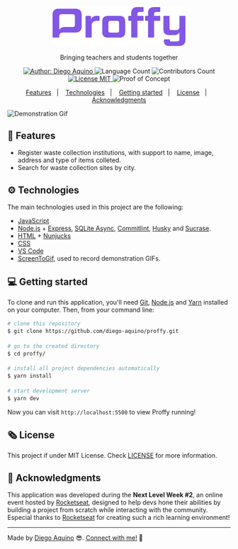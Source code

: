 <p align="center">
    <img alt="Proffy" src="./.github/docs-logo.png" width="300px">
</p>

<p align="center">Bringing teachers and students together</p>

<p align="center">
    <a href="https://github.com/diego-aquino">
        <img alt="Author: Diego Aquino" src="https://img.shields.io/badge/author-Diego%20Aquino-04D361">
    </a>
    <img alt="Language Count" src="https://img.shields.io/github/languages/count/diego-aquino/proffy.svg?color=04D361">
    <a>
        <img alt="Contributors Count" src="https://img.shields.io/github/contributors/diego-aquino/proffy?color=04D361">
    </a>
    <a href="./LICENSE">
        <img alt="License MIT" src="https://img.shields.io/badge/license-MIT-04D361">
    </a>
    <img alt="Proof of Concept" src="https://img.shields.io/badge/-Proof%20of%20Concept-04D361">
</p>

<p align="center">
    <a href="#rocket-features">Features</a>&nbsp;&nbsp;&nbsp;|&nbsp;&nbsp;&nbsp;
    <a href="#gear-technologies">Technologies</a>&nbsp;&nbsp;&nbsp;|&nbsp;&nbsp;&nbsp;
    <a href="#computer-getting-started">Getting started</a>&nbsp;&nbsp;&nbsp;|&nbsp;&nbsp;&nbsp;
    <a href="#newspaper_roll-license">License</a>&nbsp;&nbsp;&nbsp;|&nbsp;&nbsp;&nbsp;
    <a href="#handshake-acknowledgments">Acknowledgments</a>
</p>

<img alt="Demonstration Gif" src=".github/demo.gif">

## :rocket: Features

- Register waste collection institutions, with support to name, image, address and type of items colleted.
- Search for waste collection sites by city.

## :gear: Technologies

The main technologies used in this project are the following:

- [JavaScript](https://developer.mozilla.org/en-US/docs/Web/JavaScript)
- [Node.js](https://nodejs.org/en/) + [Express](https://expressjs.com/), [SQLite Async](https://www.npmjs.com/package/sqlite-async), [Commitlint](https://github.com/conventional-changelog/commitlint), [Husky](https://www.npmjs.com/package/husky) and [Sucrase](https://www.npmjs.com/package/sucrase).
- [HTML](https://developer.mozilla.org/en-US/docs/Web/HTML) + [Nunjucks](https://mozilla.github.io/nunjucks/)
- [CSS](https://developer.mozilla.org/en-US/docs/Web/CSS)
- [VS Code](https://code.visualstudio.com/)
- [ScreenToGif](https://www.screentogif.com/), used to record demonstration GIFs.

## :computer: Getting started

To clone and run this application, you'll need [Git](https://git-scm.com/), [Node.js](https://nodejs.org/en/) and [Yarn](https://yarnpkg.com/) installed on your computer. Then, from your command line:

```bash
# clone this repository
$ git clone https://github.com/diego-aquino/proffy.git

# go to the created directory
$ cd proffy/

# install all project dependencies automatically
$ yarn install

# start development server
$ yarn dev
```

Now you can visit `http://localhost:5500` to view Proffy running!

## :newspaper_roll: License

This project if under MIT License. Check [LICENSE](./LICENSE) for more information.

## :handshake: Acknowledgments

This application was developed during the **Next Level Week #2**, an online event hosted by [Rocketseat](https://rocketseat.com.br/), designed to help devs hone their abilities by building a project from scratch while interacting with the community.
Especial thanks to [Rocketseat](https://rocketseat.com.br/) for creating such a rich learning environment!

---

Made by [Diego Aquino](https://github.com/diego-aquino/) :sunglasses:. [Connect with me!](https://www.linkedin.com/in/diego-aquino) :wave:
